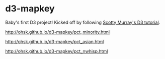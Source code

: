 # d3-mapkey

Baby's first D3 project!
Kicked off by following [Scotty Murray's D3 tutorial](http://alignedleft.com/tutorials/d3/).

http://ohsk.github.io/d3-mapkey/pct_minority.html

http://ohsk.github.io/d3-mapkey/pct_asian.html

http://ohsk.github.io/d3-mapkey/pct_nwhisp.html
